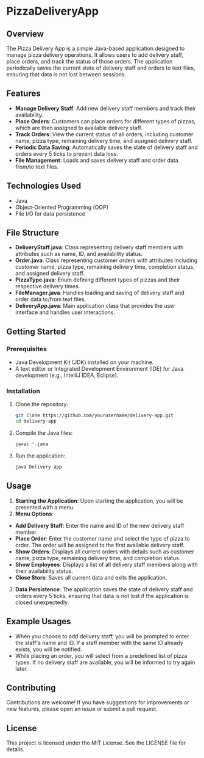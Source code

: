 # PizzaDeliveryApp

## Overview
The Pizza Delivery App is a simple Java-based application designed to manage pizza delivery operations. It allows users to add delivery staff, place orders, and track the status of those orders. The application periodically saves the current state of delivery staff and orders to text files, ensuring that data is not lost between sessions.

## Features

- **Manage Delivery Staff**: Add new delivery staff members and track their availability.
- **Place Orders**: Customers can place orders for different types of pizzas, which are then assigned to available delivery staff.
- **Track Orders**: View the current status of all orders, including customer name, pizza type, remaining delivery time, and assigned delivery staff.
- **Periodic Data Saving**: Automatically saves the state of delivery staff and orders every 5 ticks to prevent data loss.
- **File Management**: Loads and saves delivery staff and order data from/to text files.

## Technologies Used

- Java
- Object-Oriented Programming (OOP)
- File I/O for data persistence

## File Structure

- **DeliveryStaff.java**: Class representing delivery staff members with attributes such as name, ID, and availability status.
- **Order.java**: Class representing customer orders with attributes including customer name, pizza type, remaining delivery time, completion status, and assigned delivery staff.
- **PizzaType.java**: Enum defining different types of pizzas and their respective delivery times.
- **FileManager.java**: Handles loading and saving of delivery staff and order data to/from text files.
- **DeliveryApp.java**: Main application class that provides the user interface and handles user interactions.

## Getting Started

### Prerequisites

- Java Development Kit (JDK) installed on your machine.
- A text editor or Integrated Development Environment (IDE) for Java development (e.g., IntelliJ IDEA, Eclipse).

### Installation

1. Clone the repository:
   ```bash
   git clone https://github.com/yourusername/delivery-app.git
   cd delivery-app
2. Compile the Java files:
   ```bash
   javac *.java
3. Run the application:
   ```bash
   java Delivery app

## Usage

1. **Starting the Application**: Upon starting the application, you will be presented with a menu.
2. **Menu Options**:
- **Add Delivery Staff**: Enter the name and ID of the new delivery staff member.
- **Place Order**: Enter the customer name and select the type of pizza to order. The order will be assigned to the first available delivery staff.
- **Show Orders**: Displays all current orders with details such as customer name, pizza type, remaining delivery time, and completion status.
- **Show Employees**: Displays a list of all delivery staff members along with their availability status.
- **Close Store**: Saves all current data and exits the application.
3. **Data Persistence**: The application saves the state of delivery staff and orders every 5 ticks, ensuring that data is not lost if the application is closed unexpectedly.

## Example Usages

- When you choose to add delivery staff, you will be prompted to enter the staff's name and ID. If a staff member with the same ID already exists, you will be notified.
- While placing an order, you will select from a predefined list of pizza types. If no delivery staff are available, you will be informed to try again later.

## Contributing
Contributions are welcome! If you have suggestions for improvements or new features, please open an issue or submit a pull request.

## License
This project is licensed under the MIT License. See the LICENSE file for details.
